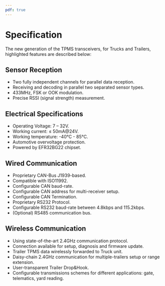 ```yaml
---
pdf: true
---
```


# Specification

The new generation of the TPMS transceivers, for Trucks and Trailers, highlighted features are described below:

## Sensor Reception

- Two fully independent channels for parallel data reception.
- Receiving and decoding in parallel two separated sensor types.
- 433MHz, FSK or OOK modulation.
- Precise RSSI (signal strength) measurement.

## Electrical Specifications

- Operating Voltage: 7 – 32V.
- Working current: ≤ 50mA@24V.
- Working temperature: -40°C - 85°C.
- Automotive overvoltage protection.
- Powered by EFR32BG22 chipset.

## Wired Communication

- Proprietary CAN-Bus J1939-based.
- Compatible with ISO11992.
- Configurable CAN baud-rate.
- Configurable CAN address for multi-receiver setup.
- Configurable CAN Termination.
- Proprietary RS232 Protocol.
- Configurable RS232 baud-rate between 4.8kbps and 115.2kbps.
- (Optional) RS485 communication bus.
  
## Wireless Communication
  
- Using state-of-the-art 2.4GHz communication protocol.
- Connection available for setup, diagnosis and firmware update.
- Trailer TPMS data wirelessly forwarded to Truck unit.
- Daisy-chain 2.4GHz communication for multiple-trailers setup or range extension.
- User-transparent Trailer Drop&Hook.
- Configurable transmissions schemes for different applications: gate, telematics, yard reading.
